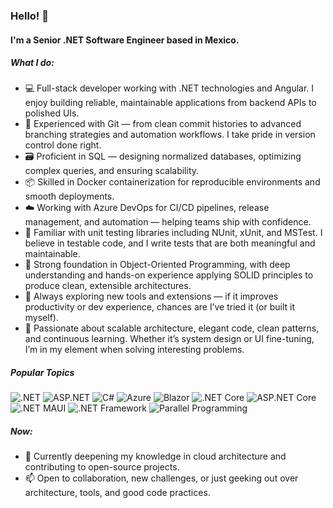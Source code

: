 ### Hello! 👋

#### I'm a Senior .NET Software Engineer based in Mexico.

##### What I do:

- 💻 Full-stack developer working with .NET technologies and Angular. I enjoy building reliable, maintainable applications from backend APIs to polished UIs.
- 🔧 Experienced with Git — from clean commit histories to advanced branching strategies and automation workflows. I take pride in version control done right.
- 🗃️ Proficient in SQL — designing normalized databases, optimizing complex queries, and ensuring scalability.
- 📦 Skilled in Docker containerization for reproducible environments and smooth deployments.
- ☁️ Working with Azure DevOps for CI/CD pipelines, release management, and automation — helping teams ship with confidence.
- 🧪 Familiar with unit testing libraries including NUnit, xUnit, and MSTest. I believe in testable code, and I write tests that are both meaningful and maintainable.
- 🧠 Strong foundation in Object-Oriented Programming, with deep understanding and hands-on experience applying SOLID principles to produce clean, extensible architectures.
- 🧩 Always exploring new tools and extensions — if it improves productivity or dev experience, chances are I’ve tried it (or built it myself).
- 🚀 Passionate about scalable architecture, elegant code, clean patterns, and continuous learning. Whether it’s system design or UI fine-tuning, I’m in my element when solving interesting problems.

##### Popular Topics

![.NET](https://img.shields.io/badge/.NET-blue) 
![ASP.NET](https://img.shields.io/badge/ASP.NET-lightgrey) 
![C#](https://img.shields.io/badge/C%23-239120) 
![Azure](https://img.shields.io/badge/Azure-0089D6) 
![Blazor](https://img.shields.io/badge/Blazor-512BD4) 
![.NET Core](https://img.shields.io/badge/.NET_Core-blue) 
![ASP.NET Core](https://img.shields.io/badge/ASP.NET_Core-blue) 
![.NET MAUI](https://img.shields.io/badge/.NET_MAUI-purple) 
![.NET Framework](https://img.shields.io/badge/.NET_Framework-5C2D91) 
![Parallel Programming](https://img.shields.io/badge/.NET_Parallel_Programming-grey)

##### Now:

- 🎯 Currently deepening my knowledge in cloud architecture and contributing to open-source projects.
- 📫 Open to collaboration, new challenges, or just geeking out over architecture, tools, and good code practices.
